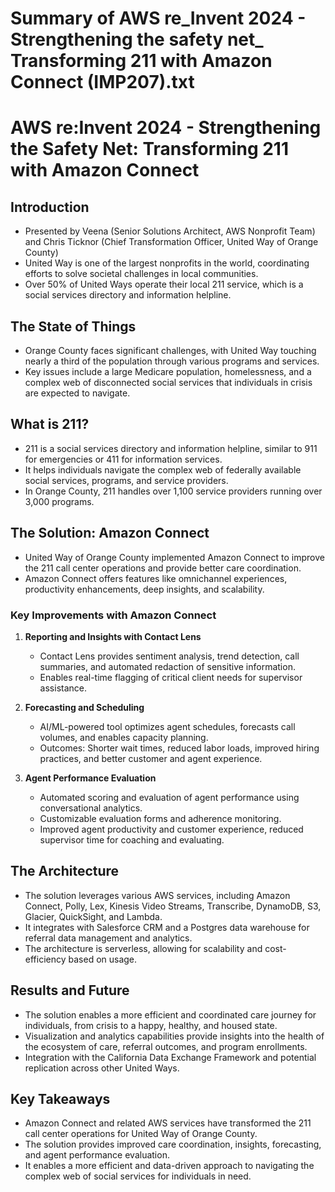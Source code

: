 # Summary of AWS re_Invent 2024 - Strengthening the safety net_ Transforming 211 with Amazon Connect (IMP207).txt

# AWS re:Invent 2024 - Strengthening the Safety Net: Transforming 211 with Amazon Connect

## Introduction

- Presented by Veena (Senior Solutions Architect, AWS Nonprofit Team) and Chris Ticknor (Chief Transformation Officer, United Way of Orange County)
- United Way is one of the largest nonprofits in the world, coordinating efforts to solve societal challenges in local communities.
- Over 50% of United Ways operate their local 211 service, which is a social services directory and information helpline.

## The State of Things

- Orange County faces significant challenges, with United Way touching nearly a third of the population through various programs and services.
- Key issues include a large Medicare population, homelessness, and a complex web of disconnected social services that individuals in crisis are expected to navigate.

## What is 211?

- 211 is a social services directory and information helpline, similar to 911 for emergencies or 411 for information services.
- It helps individuals navigate the complex web of federally available social services, programs, and service providers.
- In Orange County, 211 handles over 1,100 service providers running over 3,000 programs.

## The Solution: Amazon Connect

- United Way of Orange County implemented Amazon Connect to improve the 211 call center operations and provide better care coordination.
- Amazon Connect offers features like omnichannel experiences, productivity enhancements, deep insights, and scalability.

### Key Improvements with Amazon Connect

1. **Reporting and Insights with Contact Lens**
   - Contact Lens provides sentiment analysis, trend detection, call summaries, and automated redaction of sensitive information.
   - Enables real-time flagging of critical client needs for supervisor assistance.

2. **Forecasting and Scheduling**
   - AI/ML-powered tool optimizes agent schedules, forecasts call volumes, and enables capacity planning.
   - Outcomes: Shorter wait times, reduced labor loads, improved hiring practices, and better customer and agent experience.

3. **Agent Performance Evaluation**
   - Automated scoring and evaluation of agent performance using conversational analytics.
   - Customizable evaluation forms and adherence monitoring.
   - Improved agent productivity and customer experience, reduced supervisor time for coaching and evaluating.

## The Architecture

- The solution leverages various AWS services, including Amazon Connect, Polly, Lex, Kinesis Video Streams, Transcribe, DynamoDB, S3, Glacier, QuickSight, and Lambda.
- It integrates with Salesforce CRM and a Postgres data warehouse for referral data management and analytics.
- The architecture is serverless, allowing for scalability and cost-efficiency based on usage.

## Results and Future

- The solution enables a more efficient and coordinated care journey for individuals, from crisis to a happy, healthy, and housed state.
- Visualization and analytics capabilities provide insights into the health of the ecosystem of care, referral outcomes, and program enrollments.
- Integration with the California Data Exchange Framework and potential replication across other United Ways.

## Key Takeaways

- Amazon Connect and related AWS services have transformed the 211 call center operations for United Way of Orange County.
- The solution provides improved care coordination, insights, forecasting, and agent performance evaluation.
- It enables a more efficient and data-driven approach to navigating the complex web of social services for individuals in need.